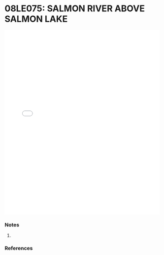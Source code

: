 # 08LE075: SALMON RIVER ABOVE SALMON LAKE

<iframe src="/distribution_estimation/_static/stations/08LE075_fdc.html" width="100%" height="600" frameborder="0"></iframe>

### Notes
1. 

### References

